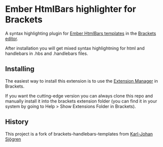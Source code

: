 Ember HtmlBars highlighter for Brackets
===============================

A syntax highlighting plugin for [Ember HtmlBars templates](http://www.emberjs.com/) in the [Brackets editor](http://brackets.io/).

After installation you will get mixed syntax highlightning for html and handlebars in .hbs and .handlebars files.

Installing
----------

The easiest way to install this extension is to use the [Extension Manager](github.com/adobe/brackets/wiki/Brackets-Extensions) in Brackets.

If you want the cutting-edge version you can always clone this repo and manually install it into the brackets extension folder (you can find it in your system by going to Help > Show Extensions Folder in Brackets).

History
------------

This project is a fork of brackets-handlebars-templates from [Karl-Johan Sjögren](https://github.com/karl-sjogren)
